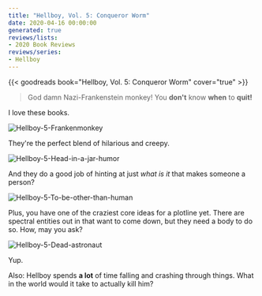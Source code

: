 ```yaml
---
title: "Hellboy, Vol. 5: Conqueror Worm"
date: 2020-04-16 00:00:00
generated: true
reviews/lists:
- 2020 Book Reviews
reviews/series:
- Hellboy
---
```

{{< goodreads book="Hellboy, Vol. 5: Conqueror Worm" cover="true" >}}

> God damn Nazi-Frankenstein monkey! You **don't** know **when** to **quit!**

I love these books.  

<!--more-->

![Hellboy-5-Frankenmonkey](/embeds/books/attachments/hellboy-5-frankenmonkey.png)  

They're the perfect blend of hilarious and creepy.  

![Hellboy-5-Head-in-a-jar-humor](/embeds/books/attachments/hellboy-5-head-in-a-jar-humor.png)  

And they do a good job of hinting at just _what is it_ that makes someone a person?  

![Hellboy-5-To-be-other-than-human](/embeds/books/attachments/hellboy-5-to-be-other-than-human.png)  

Plus, you have one of the craziest core ideas for a plotline yet. There are spectral entities out in that want to come down, but they need a body to do so. How, may you ask?  

![Hellboy-5-Dead-astronaut](/embeds/books/attachments/hellboy-5-dead-astronaut.png)  

Yup.  

Also: Hellboy spends **a lot** of time falling and crashing through things. What in the world would it take to actually kill him?


